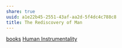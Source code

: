 ```yaml
---
share: true
uuid: a1e22b45-2551-43af-aa2d-5f4dc4c788c8
title: The Rediscovery of Man
---
```

[books](/a3a80e28-c537-4091-a06f-3d20f44ec6a2)
[Human Instrumentality](/90d2da70-b13d-49c9-adba-5eedf3ec08f9)
